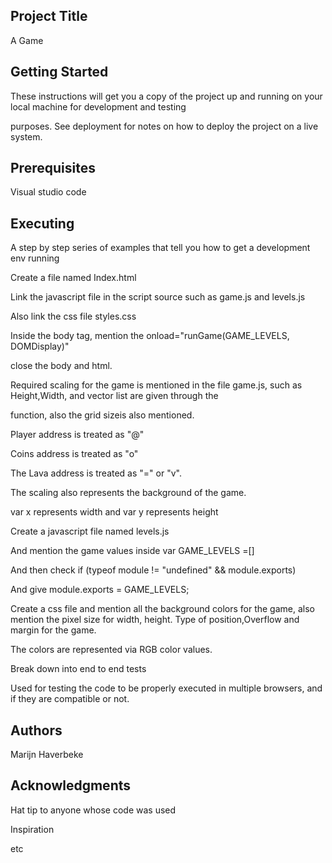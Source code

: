 ## Project Title

A Game

## Getting Started

These instructions will get you a copy of the project up and running on your local machine for development and testing 

purposes. See deployment for notes on how to deploy the project on a live system.

## Prerequisites

Visual studio code

## Executing

A step by step series of examples that tell you how to get a development env running

Create a file named Index.html 

Link the javascript file in the script source such as game.js and levels.js

Also link the css file styles.css

Inside the body tag, mention the onload="runGame(GAME_LEVELS, DOMDisplay)"
  
close the body and html.

Required scaling for the game is mentioned in the file game.js, such as Height,Width, and vector list are given through the 

function, also the grid sizeis also mentioned.

Player address is treated as "@"

Coins address is treated as "o"

The Lava address is treated as "=" or "v".

The scaling also represents the background of the game.

var x represents width and var y represents height

Create a javascript file named levels.js

And mention the game values inside var GAME_LEVELS =[]

And then check if (typeof module != "undefined" && module.exports)

And give module.exports = GAME_LEVELS;

Create a css file and mention all the background colors for the game, also mention the pixel size for width, height. Type of position,Overflow and margin for the game.

The colors are represented via RGB color values.

Break down into end to end tests

Used for testing the code to be properly executed in multiple browsers, and if they are compatible or not.

## Authors

Marijn Haverbeke

## Acknowledgments

Hat tip to anyone whose code was used

Inspiration

etc
